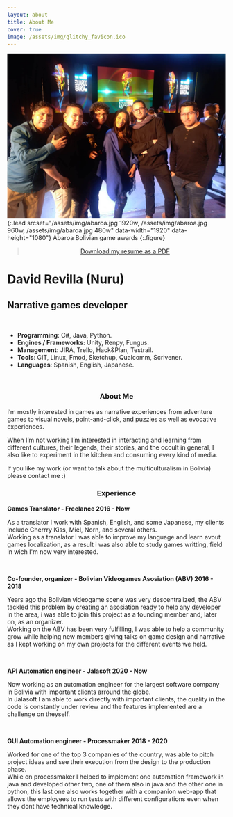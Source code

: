 ```yaml
---
layout: about
title: About Me
cover: true
image: /assets/img/glitchy_favicon.ico
---
```


![Screenshot](/assets/img/abaroa.jpg){:.lead srcset="/assets/img/abaroa.jpg 1920w, /assets/img/abaroa.jpg 960w, /assets/img/abaroa.jpg 480w" data-width="1920" data-height="1080"}
Abaroa Bolivian game awards
{:.figure}

> <center><a id="blocklink" href="assets/David_Revilla-resume.pdf" target="_blank" class="image fit">Download my resume as a PDF</a></center>

<div class="base">
  <div class="profile">
    <div class="photo">
      <!--<img src="" /> -->
      <i class="fas fa-rocket"></i>
    </div>
    <div class="info">
      <h1 class="name">David Revilla (Nuru)</h1>
      <h2 class="job">Narrative games developer</h2>
    </div>
  </div>
<br>

<ul>
  <li><b id="notice">Programming</b>: C#, Java, Python.</li>
  <li><b id="notice">Engines / Frameworks: </b>Unity, Renpy, Fungus.</li>
  <li><b id="notice">Management</b>: JIRA, Trello, Hack&Plan, Testrail.</li>
  <li><b id="notice">Tools</b>: GIT, Linux, Fmod, Sketchup, Qualcomm, Scrivener.</li>
  <li><b id="notice">Languages</b>: Spanish, English, Japanese.</li>
</ul>
<br>

  <div class="about">
    <center><h3>About Me</h3></center>
      <p>I’m mostly interested in games as narrative experiences from adventure games to visual novels, point-and-click, and puzzles as well as evocative experiences.
      </p>
      <p>
      When I’m not working I’m interested in interacting and learning from different cultures, their legends, their stories, and the occult in general, I also like to experiment in the kitchen and consuming every kind of media.
      </p>
      <p>
      If you like my work (or want to talk about the multiculturalism in Bolivia) please contact me :)
      </p>
  </div>
  <center><h3>Experience</h3></center>
  <p><b>Games Translator - Freelance 2016 - Now</b></p>
    <p>As a translator I work with Spanish, English, and some Japanese, my clients include Cherrry Kiss, Miel, Norn, and several others.<br>
    Working as a translator I was able to improve my language and learn avout games localization, as a result i was also able to study games writting, field in wich I'm now very interested.
    </p>
  <br>
  <p><b>Co-founder, organizer - Bolivian Videogames Asosiation (ABV) 2016 - 2018</b></p>
    <p>Years ago the Bolivian videogame scene was very descentralized, the ABV tackled this problem by creating an asosiation ready to help any developer in the area, i was able to join this project as a founding member and, later on, as an organizer.<br>
    Working on the ABV has been very fulfilling, I was able to help a community grow while helping new members giving talks on game design and narrative as I kept working on my own projects for the different events we held.
    </p>
  <br>
  <p><b>API Automation engineer - Jalasoft 2020 - Now</b></p>
    <p>Now working as an automation engineer for the largest software company in Bolivia with important clients arround the globe.<br>
    In Jalasoft I am able to work directly with important clients, the quality in the code is constantly under review and the features implemented are a challenge on theyself.
    </p>
  <br>
  <p><b>GUI Automation engineer - Processmaker 2018 - 2020</b></p>
    <p>Worked for one of the top 3 companies of the country, was able to pitch project ideas and see their execution from the design to the production phase.<br>
    While on processmaker I helped to implement one automation framework in java and developed other two, one of them also in java and the other one in python, this last one also works together with a companion web-app that allows the employees to run tests with different configurations even when they dont have technical knowledge.
    </p>

<!-- <script src="assets/resume.js"></script> -->

